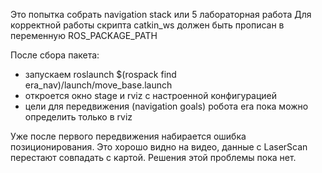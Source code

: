 Это попытка собрать navigation stack или 5 лабораторная работа
Для корректной работы скрипта catkin_ws должен быть прописан в переменную ROS_PACKAGE_PATH

После сбора пакета:
* запускаем roslaunch $(rospack find era_nav)/launch/move_base.launch
* откроется окно stage и rviz с настроенной конфигурацией
* цели для передвижения (navigation goals) робота era пока можно определить только в rviz

Уже после первого передвижения набирается ошибка позиционирования. Это хорошо видно на видео, данные с LaserScan перестают совпадать с картой. 
Решения этой проблемы пока нет.
